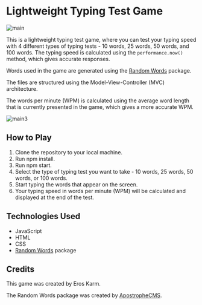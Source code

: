 # Lightweight Typing Test Game
![main](https://user-images.githubusercontent.com/48349453/226576755-9b2382a3-2220-4b80-b21f-63ff50525884.png)


This is a lightweight typing test game, where you can test your typing speed with 4 different types of typing tests - 10 words, 25 words, 50 words, and 100 words. The typing speed is calculated using the `performance.now()` method, which gives accurate responses.

Words used in the game are generated using the [Random Words](https://github.com/apostrophecms/random-words) package.

The files are structured using the Model-View-Controller (MVC) architecture.

The words per minute (WPM) is calculated using the average word length that is currently presented in the game, which gives a more accurate WPM.

![main3](https://user-images.githubusercontent.com/48349453/226577282-11a6458f-9e44-4b0a-be72-15cdccacaddc.png)


## How to Play

1. Clone the repository to your local machine.
2. Run npm install.
3. Run npm start.
4. Select the type of typing test you want to take - 10 words, 25 words, 50 words, or 100 words.
5. Start typing the words that appear on the screen.
6. Your typing speed in words per minute (WPM) will be calculated and displayed at the end of the test.

## Technologies Used

- JavaScript
- HTML
- CSS
- [Random Words](https://github.com/apostrophecms/random-words) package

## Credits

This game was created by Eros Karm.

The Random Words package was created by [ApostropheCMS](https://github.com/apostrophecms).
